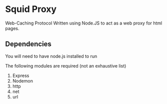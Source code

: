 # Squid Proxy

Web-Caching Protocol Written using Node.JS to act as a web proxy for html pages. 

## Dependencies
You will need to have node.js installed to run

The following modules are required (not an exhaustive list)

1.  Express
2.  Nodemon
3.  http
4.  net
5.  url



